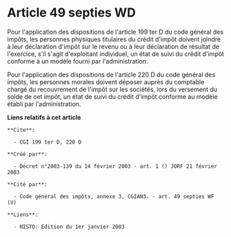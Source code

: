 # Article 49 septies WD

Pour l'application des dispositions de l'article 199 ter D du code général des impôts, les personnes physiques titulaires du
crédit d'impôt doivent joindre à leur déclaration d'impôt sur le revenu ou à leur déclaration de résultat de l'exercice, s'il
s'agit d'exploitant individuel, un état de suivi du crédit d'impôt conforme à un modèle fourni par l'administration.

Pour l'application des dispositions de l'article 220 D du code général des impôts, les personnes morales doivent déposer
auprès du comptable chargé du recouvrement de l'impôt sur les sociétés, lors du versement du solde de cet impôt, un état de
suivi du crédit d'impôt conforme au modèle établi par l'administration.

**Liens relatifs à cet article**

	**Cite**:

	  - CGI 199 ter D, 220 D

	**Créé par**:

	  - Décret n°2003-139 du 14 février 2003 - art. 1 () JORF 21 février 2003

	**Cité par**:

	  - Code général des impôts, annexe 3, CGIAN3. - art. 49 septies WF (V)

	**Liens**:

	  - HISTO: Edition du 1er janvier 2003
